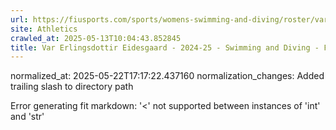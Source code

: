 ```yaml
---
url: https://fiusports.com/sports/womens-swimming-and-diving/roster/var-erlingsdottir-eidesgaard/12836/
site: Athletics
crawled_at: 2025-05-13T10:04:43.852845
title: Var Erlingsdottir Eidesgaard - 2024-25 - Swimming and Diving - FIU Athletics
---
```

normalized_at: 2025-05-22T17:17:22.437160
normalization_changes: Added trailing slash to directory path

Error generating fit markdown: '<' not supported between instances of 'int' and 'str'